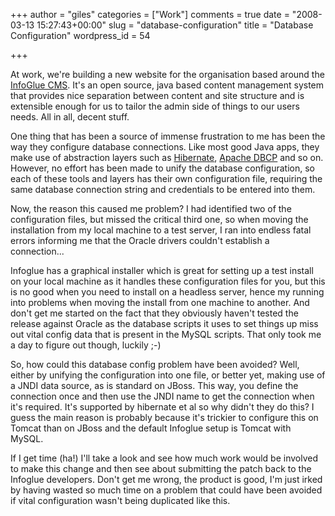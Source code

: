 +++
author = "giles"
categories = ["Work"]
comments = true
date = "2008-03-13 15:27:43+00:00"
slug = "database-configuration"
title = "Database Configuration"
wordpress_id = 54

+++

At work, we're building a new website for the organisation based around the [InfoGlue CMS](http://www.infoglue.org/). It's an open source, java based content management system that provides nice separation between content and site structure and is extensible enough for us to tailor the admin side of things to our users needs. All in all, decent stuff.




One thing that has been a source of immense frustration to me has been the way they configure database connections. Like most good Java apps, they make use of abstraction layers such as [Hibernate](http://www.hibernate.org/), [Apache DBCP](http://commons.apache.org/dbcp/) and so on. However, no effort has been made to unify the database configuration, so each of these tools and layers has their own configuration file, requiring the same database connection string and credentials to be entered into them.




Now, the reason this caused me problem? I had identified two of the configuration files, but missed the critical third one, so when moving the installation from my local machine to a test server, I ran into endless fatal errors informing me that the Oracle drivers couldn't establish a connection...




Infoglue has a graphical installer which is great for setting up a test install on your local machine as it handles these configuration files for you, but this is no good when you need to install on a headless server, hence my running into problems when moving the install from one machine to another. And don't get me started on the fact that they obviously haven't tested the release against Oracle as the database scripts it uses to set things up miss out vital config data that is present in the MySQL scripts. That only took me a day to figure out though, luckily ;-)




So, how could this database config problem have been avoided? Well, either by unifying the configuration into one file, or better yet, making use of a JNDI data source, as is standard on JBoss. This way, you define the connection once and then use the JNDI name to get the connection when it's required. It's supported by hibernate et al so why didn't they do this? I guess the main reason is probably because it's trickier to configure this on Tomcat than on JBoss and the default Infoglue setup is Tomcat with MySQL. 




If I get time (ha!) I'll take a look and see how much work would be involved to make this change and then see about submitting the patch back to the Infoglue developers. Don't get me wrong, the product is good, I'm just irked by having wasted so much time on a problem that could have been avoided if vital configuration wasn't being duplicated like this.



